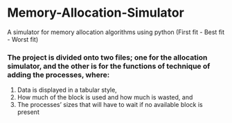 # Memory-Allocation-Simulator
A simulator for memory allocation algorithms using python (First fit - Best fit - Worst fit)

### The project is divided onto two files; one for the allocation simulator, and the other is for the functions of technique of adding the processes, where:
1. Data is displayed in a tabular style,
2. How much of the block is used and how much is wasted, and
3. The processes’ sizes that will have to wait if no available block is present
